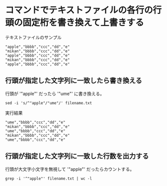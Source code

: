 # コマンドでテキストファイルの各行の行頭の固定桁を書き換えて上書きする

テキストファイルのサンプル
```
"apple","bbbb","ccc","dd","e"
"mikan","bbbb","ccc","dd","e"
"apple","bbbb","ccc","dd","e"
"mikan","bbbb","ccc","dd","e"
"apple","bbbb","ccc","dd","e"
```

## 行頭が指定した文字列に一致したら書き換える

行頭が '"apple"' だったら '"ume"' に書き換える。
```
sed -i 's/^"apple"/"ume"/' filename.txt
```

実行結果
```
"ume","bbbb","ccc","dd","e"
"mikan","bbbb","ccc","dd","e"
"ume","bbbb","ccc","dd","e"
"mikan","bbbb","ccc","dd","e"
"ume","bbbb","ccc","dd","e"
```

## 行頭が指定した文字列に一致した行数を出力する

行頭が大文字小文字を無視して '"apple"' だったらカウントする。
```
grep -i '^"apple"' filename.txt | wc -l
```
